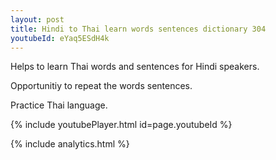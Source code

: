 ```yaml
---
layout: post
title: Hindi to Thai learn words sentences dictionary 304 
youtubeId: eYaq5ESdH4k
---
```

 
 
Helps to learn Thai words and sentences for Hindi speakers.

Opportunitiy to repeat the words sentences. 

Practice Thai language. 
 
{% include youtubePlayer.html id=page.youtubeId %}
 
 
{% include analytics.html %}